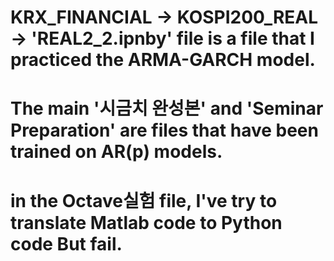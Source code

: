 # KRX_FINANCIAL -> KOSPI200_REAL -> 'REAL2_2.ipnby' file is a file that I practiced the ARMA-GARCH model.
# The main '시금치 완성본' and 'Seminar Preparation' are files that have been trained on AR(p) models.
# in the Octave실험 file, I've try to translate Matlab code to Python code But fail.
